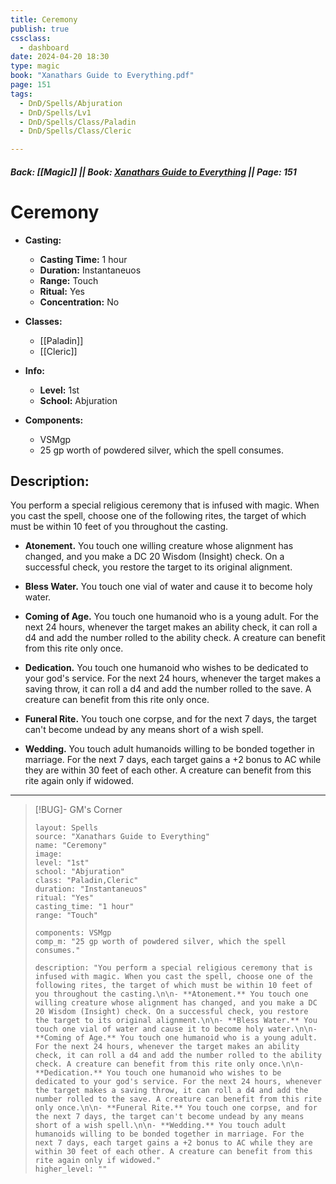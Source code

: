 ```yaml
---
title: Ceremony
publish: true
cssclass:
  - dashboard
date: 2024-04-20 18:30
type: magic
book: "Xanathars Guide to Everything.pdf"
page: 151
tags:
  - DnD/Spells/Abjuration
  - DnD/Spells/Lv1
  - DnD/Spells/Class/Paladin
  - DnD/Spells/Class/Cleric

---
```


##### Back: [[Magic]] || Book: [Xanathars Guide to Everything](https://drive.google.com/drive/folders/1O5bhpYizcIT5xxAoLOuzCRht_PVS7VSG?usp=sharing) || Page: 151

# Ceremony

- **Casting:**
    - **Casting Time:** 1 hour
    - **Duration:** Instantaneuos
    - **Range:** Touch
    - **Ritual:** Yes
    - **Concentration:** No
- **Classes:**
    - [[Paladin]]
    - [[Cleric]]

- **Info:**
    - **Level:** 1st
    - **School:** Abjuration
- **Components:**
    - VSMgp
    - 25 gp worth of powdered silver, which the spell consumes.

## Description:
You perform a special religious ceremony that is infused with magic. When you cast the spell, choose one of the following rites, the target of which must be within 10 feet of you throughout the casting.

- **Atonement.** You touch one willing creature whose alignment has changed, and you make a DC 20 Wisdom (Insight) check. On a successful check, you restore the target to its original alignment.

- **Bless Water.** You touch one vial of water and cause it to become holy water.

- **Coming of Age.** You touch one humanoid who is a young adult. For the next 24 hours, whenever the target makes an ability check, it can roll a d4 and add the number rolled to the ability check. A creature can benefit from this rite only once.

- **Dedication.** You touch one humanoid who wishes to be dedicated to your god's service. For the next 24 hours, whenever the target makes a saving throw, it can roll a d4 and add the number rolled to the save. A creature can benefit from this rite only once.

- **Funeral Rite.** You touch one corpse, and for the next 7 days, the target can't become undead by any means short of a wish spell.

- **Wedding.** You touch adult humanoids willing to be bonded together in marriage. For the next 7 days, each target gains a +2 bonus to AC while they are within 30 feet of each other. A creature can benefit from this rite again only if widowed.



---

> [!BUG]- GM's Corner
>
> ```statblock
> layout: Spells
> source: "Xanathars Guide to Everything"
> name: "Ceremony"
> image: 
> level: "1st"
> school: "Abjuration"
> class: "Paladin,Cleric"
> duration: "Instantaneuos"
> ritual: "Yes"
> casting_time: "1 hour"
> range: "Touch"
>
> components: VSMgp
> comp_m: "25 gp worth of powdered silver, which the spell consumes."
>
> description: "You perform a special religious ceremony that is infused with magic. When you cast the spell, choose one of the following rites, the target of which must be within 10 feet of you throughout the casting.\n\n- **Atonement.** You touch one willing creature whose alignment has changed, and you make a DC 20 Wisdom (Insight) check. On a successful check, you restore the target to its original alignment.\n\n- **Bless Water.** You touch one vial of water and cause it to become holy water.\n\n- **Coming of Age.** You touch one humanoid who is a young adult. For the next 24 hours, whenever the target makes an ability check, it can roll a d4 and add the number rolled to the ability check. A creature can benefit from this rite only once.\n\n- **Dedication.** You touch one humanoid who wishes to be dedicated to your god's service. For the next 24 hours, whenever the target makes a saving throw, it can roll a d4 and add the number rolled to the save. A creature can benefit from this rite only once.\n\n- **Funeral Rite.** You touch one corpse, and for the next 7 days, the target can't become undead by any means short of a wish spell.\n\n- **Wedding.** You touch adult humanoids willing to be bonded together in marriage. For the next 7 days, each target gains a +2 bonus to AC while they are within 30 feet of each other. A creature can benefit from this rite again only if widowed."
> higher_level: ""
> ```
